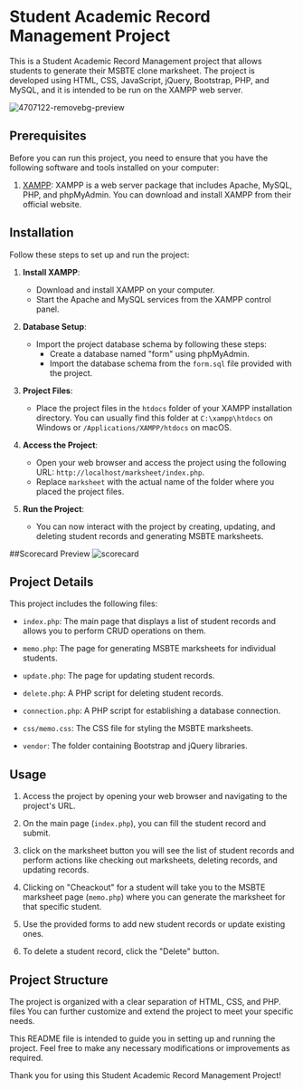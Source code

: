
# Student Academic Record Management Project
This is a Student Academic Record Management project that allows students to generate their MSBTE clone marksheet. The project is developed using HTML, CSS, JavaScript, jQuery, Bootstrap, PHP, and MySQL, and it is intended to be run on the XAMPP web server.

![4707122-removebg-preview](https://github.com/iamkiranrajput/Student-Result-Management-System-MSBTE-/assets/68410560/a2db2087-256c-4a63-aa45-b50a40d9c9d7)


## Prerequisites

Before you can run this project, you need to ensure that you have the following software and tools installed on your computer:

1. [XAMPP](https://www.apachefriends.org/index.html): XAMPP is a web server package that includes Apache, MySQL, PHP, and phpMyAdmin. You can download and install XAMPP from their official website.

## Installation

Follow these steps to set up and run the project:

1. **Install XAMPP**:
   - Download and install XAMPP on your computer.
   - Start the Apache and MySQL services from the XAMPP control panel.

2. **Database Setup**:
   - Import the project database schema by following these steps:
     - Create a database named "form" using phpMyAdmin.
     - Import the database schema from the `form.sql` file provided with the project.

3. **Project Files**:
   - Place the project files in the `htdocs` folder of your XAMPP installation directory. You can usually find this folder at `C:\xampp\htdocs` on Windows or `/Applications/XAMPP/htdocs` on macOS.

4. **Access the Project**:
   - Open your web browser and access the project using the following URL: `http://localhost/marksheet/index.php`.
   - Replace `marksheet` with the actual name of the folder where you placed the project files.

5. **Run the Project**:
   - You can now interact with the project by creating, updating, and deleting student records and generating MSBTE marksheets.
  

##Scorecard Preview
![scorecard](https://github.com/iamkiranrajput/Student-Result-Management-System-MSBTE-/assets/68410560/bd08b40b-2524-4238-82c5-5e97cc6f7d50)


## Project Details

This project includes the following files:

- `index.php`: The main page that displays a list of student records and allows you to perform CRUD operations on them.

- `memo.php`: The page for generating MSBTE marksheets for individual students.

- `update.php`: The page for updating student records.

- `delete.php`: A PHP script for deleting student records.

- `connection.php`: A PHP script for establishing a database connection.

- `css/memo.css`: The CSS file for styling the MSBTE marksheets.

- `vendor`: The folder containing Bootstrap and jQuery libraries.

## Usage

1. Access the project by opening your web browser and navigating to the project's URL.

2. On the main page (`index.php`), you can fill the student record and submit.
3.  click on the marksheet button you will see the list of student records and perform actions like checking out marksheets, deleting records, and updating records.

4. Clicking on "Cheackout" for a student will take you to the MSBTE marksheet page (`memo.php`) where you can generate the marksheet for that specific student.

5. Use the provided forms to add new student records or update existing ones.

6. To delete a student record, click the "Delete" button.

## Project Structure

The project is organized with a clear separation of HTML, CSS, and PHP. files You can further customize and extend the project to meet your specific needs.

This README file is intended to guide you in setting up and running the project. Feel free to make any necessary modifications or improvements as required.

Thank you for using this Student Academic Record Management Project!
